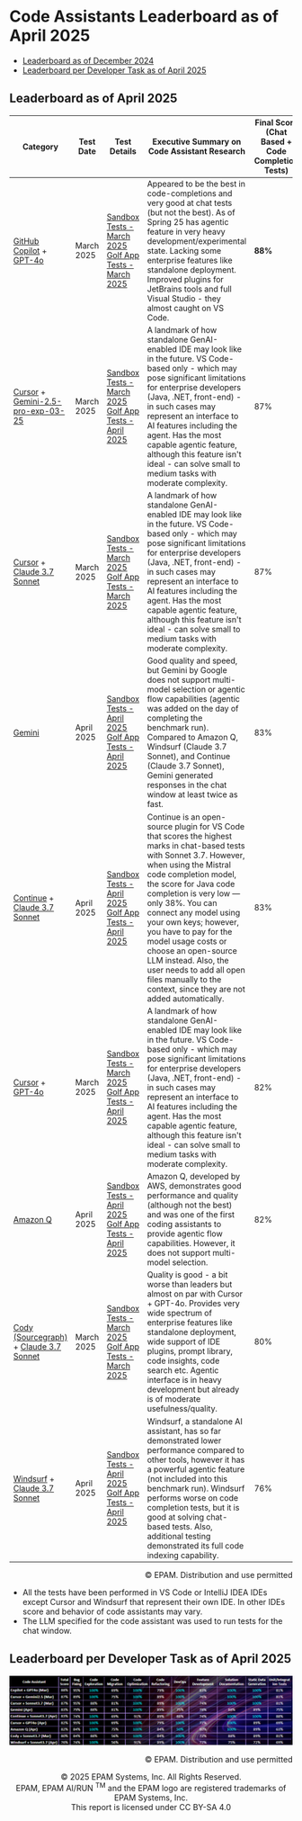 # Code Assistants Leaderboard as of April 2025

- [Leaderboard as of December 2024](code-assistants.md)
- [Leaderboard per Developer Task as of April 2025](#leaderboard-per-developer-task-as-of-april-2025)

## Leaderboard as of April 2025

| Category                                                                                                          | Test Date  | Test Details                                                                                                                                                                                                         | Executive Summary on Code Assistant Research                                                                                                                                                                                                                        | Final Score (Chat Based + Code Completion Tests) | Chat Based Tests (109 tests) | Code Completion Tests (60 tests) |
|-------------------------------------------------------------------------------------------------------------------|------------|----------------------------------------------------------------------------------------------------------------------------------------------------------------------------------------------------------------------|-----------------------------------------------------------------------------------------------------------------------------------------------------------------------------------------------------------------------------------|--------------------------------------------------|----------------------|----------------------------------|
| [GitHub Copilot](https://github.com/features/copilot) + [GPT-4o](https://platform.openai.com/docs/models/gpt-4o)  | March 2025 | [Sandbox Tests - March 2025](reports/copilot/2025/copilot-gpt4o-sandbox-tests-march-2025.md) <br> [Golf App Tests - March 2025](reports/copilot/2025/copilot-gpt4o-golf-app-tests-march-2025.md)                     | Appeared to be the best in code-completions and very good at chat tests (but not the best). As of Spring 25 has agentic feature in very heavy development/experimental state. Lacking some enterprise features like standalone deployment. Improved plugins for JetBrains tools and full Visual Studio - they almost caught on VS Code. | **88%**                                          | 91%                  | **82%**                          |
| [Cursor](https://www.cursor.com/) + [Gemini-2.5-pro-exp-03-25](https://cloud.google.com/gemini/docs/overview)     | March 2025 | [Sandbox Tests - March 2025](reports/cursor/2025/cursor-gemini2.5-sandbox-tests-march-2025.md) <br> [Golf App Tests - April 2025](reports/cursor/2025/cursor-gemini2.5-golf-app-tests-april-2025.md)                 | A landmark of how standalone GenAI-enabled IDE may look like in the future. VS Code-based only - which may pose significant limitations for enterprise developers (Java, .NET, front-end) - in such cases may represent an interface to AI features including the agent. Has the most capable agentic feature, although this feature isn't ideal - can solve small to medium tasks with moderate complexity. | 87%                                              | 95%                  | 72%                              |
| [Cursor](https://www.cursor.com/) + [Claude 3.7 Sonnet](https://www.anthropic.com/claude/sonnet)                  | March 2025 | [Sandbox Tests - March 2025](reports/cursor/2025/cursor-sonnet3.7-sandbox-tests-march-2025.md) <br> [Golf App Tests - March 2025](reports/cursor/2025/cursor-sonnet3.7-golf-app-tests-march-2025.md)                 | A landmark of how standalone GenAI-enabled IDE may look like in the future. VS Code-based only - which may pose significant limitations for enterprise developers (Java, .NET, front-end) - in such cases may represent an interface to AI features including the agent. Has the most capable agentic feature, although this feature isn't ideal - can solve small to medium tasks with moderate complexity. | 87%                                              | 95%                  | 72%                              |
| [Gemini](https://gemini.google.com/app)                                                                           | April 2025 | [Sandbox Tests - April 2025](reports/gemini/2025/gemini-sandbox-tests-april-2025.md) <br> [Golf App Tests - April 2025](reports/gemini/2025/gemini-golf-app-tests-april-2025.md)                                     | Good quality and speed, but Gemini by Google does not support multi-model selection or agentic flow capabilities (agentic was added on the day of completing the benchmark run). Compared to Amazon Q, Windsurf (Claude 3.7 Sonnet), and Continue (Claude 3.7 Sonnet), Gemini generated responses in the chat window at least twice as fast. | 83%                                              | 90%                  | 70%                              |
| [Continue](https://www.continue.dev/) + [Claude 3.7 Sonnet](https://www.anthropic.com/claude/sonnet)              | April 2025 | [Sandbox Tests - April 2025](reports/continue/2025/continue-sandbox-tests-april-2025.md) <br> [Golf App Tests - April 2025](reports/continue/2025/continue-golf-app-tests-april-2025.md)     | Continue is an open-source plugin for VS Code that scores the highest marks in chat-based tests with Sonnet 3.7. However, when using the Mistral code completion model, the score for Java code completion is very low — only 38%. You can connect any model using your own keys; however, you have to pay for the model usage costs or choose an open-source LLM instead. Also, the user needs to add all open files manually to the context, since they are not added automatically. | 83%                                              | **96%**              | 60%                              |
| [Cursor](https://www.cursor.com/) + [GPT-4o](https://platform.openai.com/docs/models/gpt-4o)                      | March 2025 | [Sandbox Tests - March 2025](reports/cursor/2025/cursor-gpt4o-sandbox-tests-march-2025.md) <br> [Golf App Tests - April 2025](reports/cursor/2025/cursor-gpt4o-golf-app-tests-april-2025.md)                         | A landmark of how standalone GenAI-enabled IDE may look like in the future. VS Code-based only - which may pose significant limitations for enterprise developers (Java, .NET, front-end) - in such cases may represent an interface to AI features including the agent. Has the most capable agentic feature, although this feature isn't ideal - can solve small to medium tasks with moderate complexity. | 82%                                              | 88%                  | 72%                              |
| [Amazon Q](https://aws.amazon.com/q/)                                                                             | April 2025 | [Sandbox Tests - April 2025](reports/amazon-q/2025/amazon-q-sandbox-tests-april-2025.md) <br> [Golf App Tests - April 2025](reports/amazon-q/2025/amazon-q-sandbox-tests-april-2025.md)                              | Amazon Q, developed by AWS, demonstrates good performance and quality (although not the best) and was one of the first coding assistants to provide agentic flow capabilities. However, it does not support multi-model selection.                                                                 | 82%                                              | 91%                  | 65%                              |
| [Cody (Sourcegraph)](https://sourcegraph.com/cody) + [Claude 3.7 Sonnet](https://www.anthropic.com/claude/sonnet) | March 2025 | [Sandbox Tests - March 2025](reports/sourcegraph-cody/2025/cody-sonnet3.7-sandbox-tests-march-2025.md) <br> [Golf App Tests - March 2025](reports/sourcegraph-cody/2025/cody-sonnet3.7-golf-app-tests-march-2025.md) | Quality is good - a bit worse than leaders but almost on par with Cursor + GPT-4o. Provides very wide spectrum of enterprise features like standalone deployment, wide support of IDE plugins, prompt library, code insights, code search etc. Agentic interface is in heavy development but already is of moderate usefulness/quality.                   | 80%                                              | 90%                  | 63%                              |
| [Windsurf](https://windsurf.com/editor) + [Claude 3.7 Sonnet](https://www.anthropic.com/claude/sonnet)        | April 2025 | [Sandbox Tests - April 2025](reports/windsurf/2025/windsurf-sonnet3.7-sandbox-tests-april-2025.md) <br> [Golf App Tests - April 2025](reports/windsurf/2025/windsurf-sonnet3.7-golf-app-tests-april-2025.md)         | Windsurf, a standalone AI assistant, has so far demonstrated lower performance compared to other tools, however it has a powerful agentic feature (not included into this benchmark run). Windsurf performs worse on code completion tests, but it is good at solving chat-based tests. Also, additional testing demonstrated its full code indexing capability. | 76%                                              | 91%                  | 50%                              |

<div style='text-align: right;'> © EPAM. Distribution and use permitted </div>

- All the tests have been performed in VS Code or IntelliJ IDEA IDEs except Cursor and Windsurf that represent their own IDE. In other IDEs score and behavior of code assistants may vary.
- The LLM specified for the code assistant was used to run tests for the chat window.

## Leaderboard per Developer Task as of April 2025
![code-assistants-performance-apr-2025.png](../../images/sandbox-test/code-assistants-performance-engineering-benchmark-detailed-apr-25-3.png)
<div style='text-align: right;'> © EPAM. Distribution and use permitted </div>

<p style="text-align: center;">    © 2025 EPAM Systems, Inc. All Rights Reserved.<br/>    EPAM, EPAM AI/RUN <sup>TM</sup> and the EPAM logo are registered trademarks of EPAM Systems, Inc.<br>    This report is licensed under CC BY-SA 4.0<br/></p>

